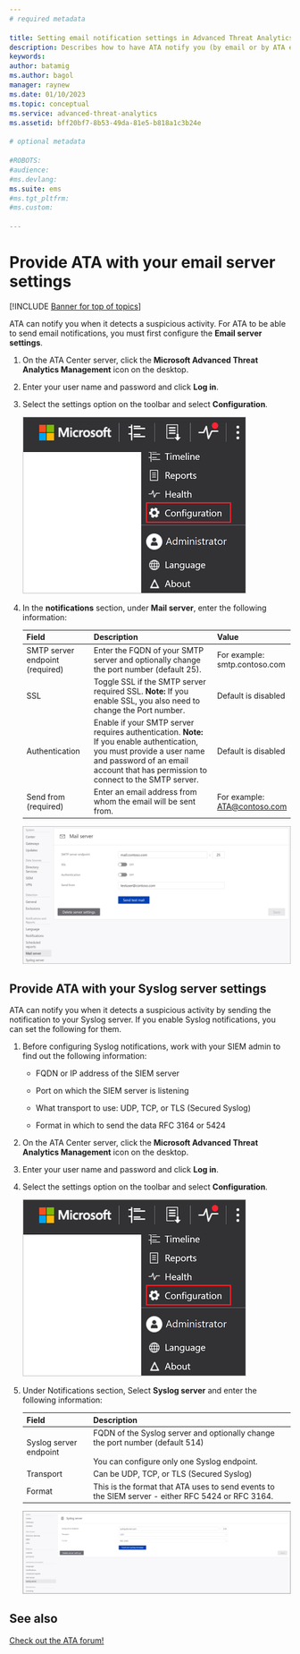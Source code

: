 ```yaml
---
# required metadata

title: Setting email notification settings in Advanced Threat Analytics
description: Describes how to have ATA notify you (by email or by ATA event forwarding) when it detects suspicious activities 
keywords:
author: batamig
ms.author: bagol
manager: raynew
ms.date: 01/10/2023
ms.topic: conceptual
ms.service: advanced-threat-analytics
ms.assetid: bff20bf7-8b53-49da-81e5-b818a1c3b24e

# optional metadata

#ROBOTS:
#audience:
#ms.devlang:
ms.suite: ems
#ms.tgt_pltfrm:
#ms.custom:

---
```


# Provide ATA with your email server settings

[!INCLUDE [Banner for top of topics](includes/banner.md)]

ATA can notify you when it detects a suspicious activity. For ATA to be able to send email notifications, you must first configure the **Email server settings**.

1. On the ATA Center server, click the **Microsoft Advanced Threat Analytics Management** icon on the desktop.

1. Enter your user name and password and click **Log in**.

1. Select the settings option on the toolbar and select **Configuration**.

    ![ATA configuration settings icon.](media/ATA-config-icon.png)

1. In the **notifications** section, under **Mail server**, enter the following information:

   |              Field              |                                                                                                 Description                                                                                                  |               Value                |
   |---------------------------------|--------------------------------------------------------------------------------------------------------------------------------------------------------------------------------------------------------------|------------------------------------|
   | SMTP server endpoint (required) |                                                            Enter the FQDN of your SMTP server and optionally change the port number (default 25).                                                            | For example:<br />smtp.contoso.com |
   |               SSL               |                                              Toggle SSL if the SMTP server required SSL. **Note:** If you enable SSL, you also need to change the Port number.                                               |        Default is disabled         |
   |         Authentication          | Enable if your SMTP server requires authentication. **Note:** If you enable authentication, you must provide a user name and password of an email account that has permission to connect to the SMTP server. |        Default is disabled         |
   |      Send from (required)       |                                                                        Enter an email address from whom the email will be sent from.                                                                         | For example:<br />ATA@contoso.com  |

    ![ATA email server settings image.](media/ata-email-server.png)

## Provide ATA with your Syslog server settings

ATA can notify you when it detects a suspicious activity by sending the notification to your Syslog server. If you enable Syslog notifications, you can set the following for them.

1. Before configuring Syslog notifications, work with your SIEM admin to find out the following information:

   - FQDN or IP address of the SIEM server

   - Port on which the SIEM server is listening

   - What transport to use: UDP, TCP, or TLS (Secured Syslog)

   - Format in which to send the data RFC 3164 or 5424

1. On the ATA Center server, click the **Microsoft Advanced Threat Analytics Management** icon on the desktop.

1. Enter your user name and password and click **Log in**.

1. Select the settings option on the toolbar and select **Configuration**.

    ![ATA configuration settings icon.](media/ATA-config-icon.png)

1. Under Notifications section, Select **Syslog server** and enter the following information:

   |Field|Description|
   |---------|---------------|
   |Syslog server endpoint|FQDN of the Syslog server and optionally change the port number (default 514) <br><br>You can configure only one Syslog endpoint.|
   |Transport|Can be UDP, TCP, or TLS (Secured Syslog)|
   |Format|This is the format that ATA uses to send events to the SIEM server - either RFC 5424 or RFC 3164.|

    ![ATA Syslog server settings image.](media/ata-syslog-server-settings.png)

## See also

[Check out the ATA forum!](https://social.technet.microsoft.com/Forums/security/home?forum=mata)

